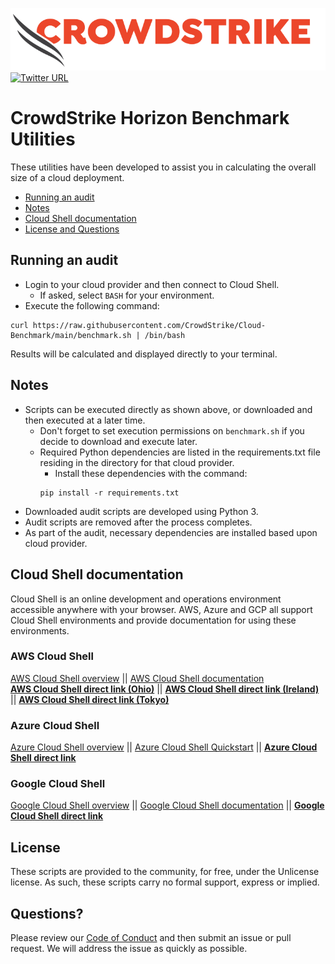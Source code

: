 ![CrowdStrike Falcon](https://raw.githubusercontent.com/CrowdStrike/falconpy/main/docs/asset/cs-logo.png) [![Twitter URL](https://img.shields.io/twitter/url?label=Follow%20%40CrowdStrike&style=social&url=https%3A%2F%2Ftwitter.com%2FCrowdStrike)](https://twitter.com/CrowdStrike)<br/>

# CrowdStrike Horizon Benchmark Utilities
These utilities have been developed to assist you in calculating the overall size of a cloud deployment.

+ [Running an audit](#running-an-audit)
+ [Notes](#notes)
+ [Cloud Shell documentation](#cloud-shell-documentation)
+ [License and Questions](#license)

## Running an audit
+ Login to your cloud provider and then connect to Cloud Shell.
    - If asked, select `BASH` for your environment.
+ Execute the following command: 
```shell
curl https://raw.githubusercontent.com/CrowdStrike/Cloud-Benchmark/main/benchmark.sh | /bin/bash
```

Results will be calculated and displayed directly to your terminal.

## Notes
- Scripts can be executed directly as shown above, or downloaded and then executed at a later time.
    + Don't forget to set execution permissions on `benchmark.sh` if you decide to download and execute later.
    + Required Python dependencies are listed in the requirements.txt file residing in the directory for that cloud provider.
        - Install these dependencies with the command:
        ```shell
        pip install -r requirements.txt
        ```
- Downloaded audit scripts are developed using Python 3.
- Audit scripts are removed after the process completes.
- As part of the audit, necessary dependencies are installed based upon cloud provider.

## Cloud Shell documentation
Cloud Shell is an online development and operations environment accessible anywhere with your browser. AWS, Azure
and GCP all support Cloud Shell environments and provide documentation for using these environments.

### AWS Cloud Shell
[AWS Cloud Shell overview](https://aws.amazon.com/cloudshell/) ||
[AWS Cloud Shell documentation](https://docs.aws.amazon.com/cloudshell/latest/userguide/welcome.html) <BR/>
**[AWS Cloud Shell direct link (Ohio)](https://us-east-2.console.aws.amazon.com/cloudshell/home?region=us-east-2)** ||
**[AWS Cloud Shell direct link (Ireland)](https://eu-west-1.console.aws.amazon.com/cloudshell/home?region=eu-west-1)** ||
**[AWS Cloud Shell direct link (Tokyo)](https://ap-northeast-1.console.aws.amazon.com/cloudshell/home?region=ap-northeast-1)**

### Azure Cloud Shell
[Azure Cloud Shell overview](https://docs.microsoft.com/en-us/azure/cloud-shell/overview) ||
[Azure Cloud Shell Quickstart](https://docs.microsoft.com/en-us/azure/cloud-shell/quickstart) ||
**[Azure Cloud Shell direct link](https://shell.azure.com)**

### Google Cloud Shell
[Google Cloud Shell overview](https://cloud.google.com/shell) ||
[Google Cloud Shell documentation](https://cloud.google.com/shell/docs) || 
**[Google Cloud Shell direct link](https://shell.cloud.google.com/)**

## License
These scripts are provided to the community, for free, under the Unlicense license. As such, these scripts
carry no formal support, express or implied.

## Questions?
Please review our [Code of Conduct](CODE_OF_CONDUCT.md) and then submit an issue or pull request.
We will address the issue as quickly as possible.